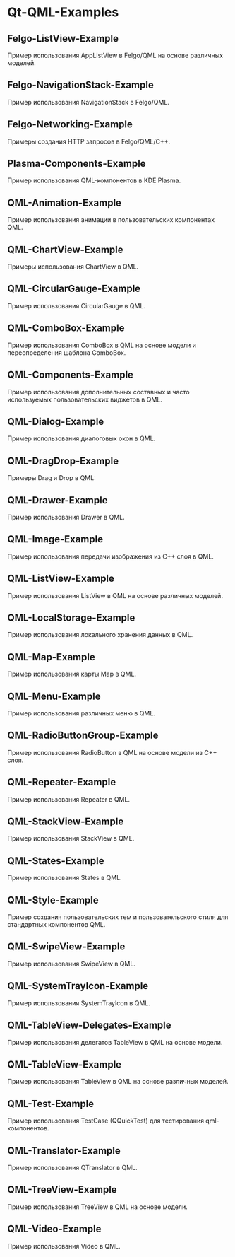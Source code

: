 # Qt-QML-Examples

## Felgo-ListView-Example

Пример использования AppListView в Felgo/QML на основе различных моделей.

## Felgo-NavigationStack-Example

Пример использования NavigationStack в Felgo/QML.

## Felgo-Networking-Example

Примеры создания HTTP запросов в Felgo/QML/С++.

## Plasma-Components-Example

Пример использования QML-компонентов в KDE Plasma.

## QML-Animation-Example

Пример использования анимации в пользовательских компонентах QML.

## QML-ChartView-Example

Примеры использования ChartView в QML.

## QML-CircularGauge-Example

Пример использования CircularGauge в QML.

## QML-ComboBox-Example

Пример использования ComboBox в QML на основе модели и переопределения шаблона ComboBox.

## QML-Components-Example

Пример использования дополнительных составных и часто используемых пользовательских виджетов в QML.

## QML-Dialog-Example

Пример использования диалоговых окон в QML.

## QML-DragDrop-Example

Примеры Drag и Drop в QML:

## QML-Drawer-Example

Пример использования Drawer в QML.

## QML-Image-Example

Пример использования передачи изображения из C++ слоя в QML.

## QML-ListView-Example

Пример использования ListView в QML на основе различных моделей.

## QML-LocalStorage-Example

Пример использования локального хранения данных в QML.

## QML-Map-Example

Пример использования карты Map в QML.

## QML-Menu-Example

Пример использования различных меню в QML.

## QML-RadioButtonGroup-Example

Пример использования RadioButton в QML на основе модели из C++ слоя.

## QML-Repeater-Example

Пример использования Repeater в QML.

## QML-StackView-Example

Пример использования StackView в QML.

## QML-States-Example

Пример использования States в QML.

## QML-Style-Example

Пример создания пользовательских тем и пользовательского стиля для стандартных компонентов QML.

## QML-SwipeView-Example

Пример использования SwipeView в QML.

## QML-SystemTrayIcon-Example

Пример использования SystemTrayIcon в QML.

## QML-TableView-Delegates-Example

Пример использования делегатов TableView в QML на основе модели.

## QML-TableView-Example

Пример использования TableView в QML на основе различных моделей.

## QML-Test-Example

Пример использования TestCase (QQuickTest) для тестирования qml-компонентов.

## QML-Translator-Example

Пример использования QTranslator в QML.

## QML-TreeView-Example

Пример использования TreeView в QML на основе модели.

## QML-Video-Example

Пример использования Video в QML.
